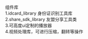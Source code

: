  组件库<br>
1.idcard_library 身份证识别工具库<br>
2.share_sdk_library 友盟分享工具类<br>
3.可高度ui定制的播放器<br>
4.视频处理库，可进行压缩，翻转等操作<br>